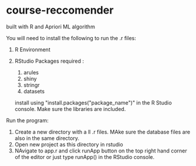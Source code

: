 # course-reccomender
built with R and Apriori ML algorithm

You will need to install the following to run the .r files:
1. R Environment
2. RStudio
	Packages required :
	1. arules
	2. shiny
	4. stringr
	5. datasets
	
	install using "install.packages("package_name")" in the R Studio console.
	Make sure the libraries are included. 

Run the program:
1. Create a new directory with a ll .r files. MAke sure the database files are also in the same directory.
2. Open new project as this directory in rstudio
3. NAvigate to app.r and click runApp button on the top right hand corner of the editor or just type runApp() in the RStudio console.
